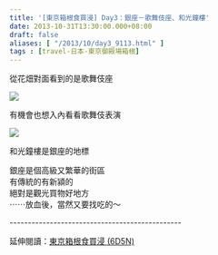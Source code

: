 ```yaml
---
title: '[東京箱根食買浸] Day3：銀座－歌舞伎座、和光鐘樓'
date: 2013-10-31T13:30:00.000+08:00
draft: false
aliases: [ "/2013/10/day3_9113.html" ]
tags : [travel-日本-東京御殿場箱根]
---
```


從花畑對面看到的是歌舞伎座  

![](/images/tokyo3g.jpg)

有機會也想入內看看歌舞伎表演  
    

![](/images/tokyo3g1.jpg)

和光鐘樓是銀座的地標  
  
銀座是個高級又繁華的街區  
有傳統的有新潁的  
絕對是觀光買物好地方  
⋯⋯放血後，當然又要找吃的～  
  
\-----------------------------------------------  
  
延伸閱讀：[東京箱根食買浸 (6D5N)](https://hidie.net/tokyo6d5n/)
